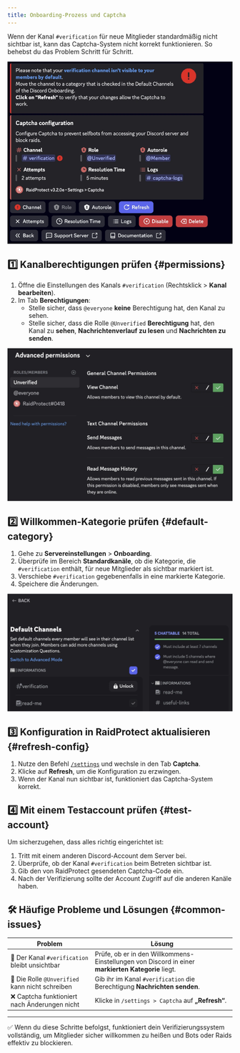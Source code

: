 ```yaml
---
title: Onboarding-Prozess und Captcha
---
```


Wenn der Kanal `#verification` für neue Mitglieder standardmäßig nicht sichtbar ist, kann das Captcha-System nicht korrekt funktionieren. So behebst du das Problem Schritt für Schritt.

![Screenshot der Captcha-Warnung](../../../../en/docusaurus-plugin-content-docs/current/assets/rp-settings-captcha-alert.webp)

## 1️⃣ Kanalberechtigungen prüfen {#permissions}

1. Öffne die Einstellungen des Kanals `#verification` (Rechtsklick > **Kanal bearbeiten**).
2. Im Tab **Berechtigungen**:
   - Stelle sicher, dass `@everyone` **keine** Berechtigung hat, den Kanal zu sehen.
   - Stelle sicher, dass die Rolle `@Unverified` **Berechtigung** hat, den Kanal zu **sehen**, **Nachrichtenverlauf zu lesen** und **Nachrichten zu senden**.

![Screenshot der Überprüfung der Kanalberechtigungen](../../../../en/docusaurus-plugin-content-docs/current/assets/rp-verification-channel-permissions.webp)

## 2️⃣ Willkommen-Kategorie prüfen {#default-category}

1. Gehe zu **Servereinstellungen** > **Onboarding**.
2. Überprüfe im Bereich **Standardkanäle**, ob die Kategorie, die `#verification` enthält, für neue Mitglieder als sichtbar markiert ist.
3. Verschiebe `#verification` gegebenenfalls in eine markierte Kategorie.
4. Speichere die Änderungen.

![Screenshot der Überprüfung der Willkommens-Kategorie](../../../../en/docusaurus-plugin-content-docs/current/assets/rp-welcome-category.webp)

## 3️⃣ Konfiguration in RaidProtect aktualisieren {#refresh-config}

1. Nutze den Befehl [`/settings`](../setup.md#settings) und wechsle in den Tab **Captcha**.
2. Klicke auf **Refresh**, um die Konfiguration zu erzwingen.
3. Wenn der Kanal nun sichtbar ist, funktioniert das Captcha-System korrekt.

## 4️⃣ Mit einem Testaccount prüfen {#test-account}

Um sicherzugehen, dass alles richtig eingerichtet ist:

1. Tritt mit einem anderen Discord-Account dem Server bei.
2. Überprüfe, ob der Kanal `#verification` beim Betreten sichtbar ist.
3. Gib den von RaidProtect gesendeten Captcha-Code ein.
4. Nach der Verifizierung sollte der Account Zugriff auf die anderen Kanäle haben.

## 🛠️ Häufige Probleme und Lösungen {#common-issues}

| Problem | Lösung |
|-------|---------|
| 🔴 Der Kanal `#verification` bleibt unsichtbar | Prüfe, ob er in den Willkommens-Einstellungen von Discord in einer **markierten Kategorie** liegt. |
| 🚫 Die Rolle `@Unverified` kann nicht schreiben | Gib ihr im Kanal `#verification` die Berechtigung **Nachrichten senden**. |
| ❌ Captcha funktioniert nach Änderungen nicht | Klicke in `/settings > Captcha` auf **„Refresh“**. |

---

✅ Wenn du diese Schritte befolgst, funktioniert dein Verifizierungssystem vollständig, um Mitglieder sicher willkommen zu heißen und Bots oder Raids effektiv zu blockieren.
